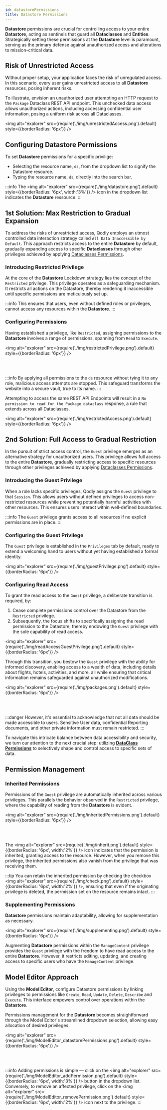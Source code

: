 ```yaml
---
id: datastorePermissions
title: Datastore Permissions
---
```


**Datastore** permissions are crucial for controlling access to your entire **Datastore**, acting as sentinels that guard all **Dataclasses** and **Entities**. Strategically setting these permissions at the **Datastore** level is paramount, serving as the primary defense against unauthorized access and alterations to mission-critical data.

## Risk of Unrestricted Access

Without proper setup, your application faces the risk of unregulated access. In this scenario, every user gains unrestricted access to all **Datastore** resources, posing inherent risks.

To illustrate, envision an unauthorized user attempting an HTTP request to the `Package` Dataclass REST API endpoint. This unchecked data access allows unauthorized actions, including accessing confidential user information, posing a uniform risk across all Dataclasses.

<img alt="explorer" src={require('./img/unrestrictedAccess.png').default} style={{borderRadius: '6px'}} />

## Configuring Datastore Permissions 

To set **Datastore** permissions for a specific privilige:

- Selecting the resource name, `ds`, from the dropdown list to signify the Datastore resource.
- Typing the resource name, `ds`, directly into the search bar.

:::info
The <img alt="explorer" src={require('./img/datastore.png').default} style={{borderRadius: '6px', width:'3%'}} /> icon in the dropdown list indicates the **Datastore** ressource.
:::

## 1st Solution: Max Restriction to Gradual Expansion

To address the risks of unrestricted access, Qodly employs an utmost controlled data interaction strategy called `All Data Inaccessible by Default`. This approach restricts access to the entire **Datastore** by default, gradually expanding access to specific **Dataclasses** through other privileges achieved by applying [Dataclasses Permissions](dataClassPermissions.md).


### Introducing Restricted Privilege  

At the core of the **Datastore** Lockdown strategy lies the concept of the `Restricted` privilege. This privilege operates as a safeguarding mechanism. It restricts all actions on the Datastore, thereby rendering it inaccessible until specific permissions are meticulously set up. 

:::info
This ensures that users, even without defined roles or privileges, cannot access any resources within the **Datastore**.
:::

### Configuring Permissions  

Having established a privilege, like `Restricted`, assigning permissions to the **Datastore** involves a range of permissions, spanning from `Read` to `Execute`.

<img alt="explorer" src={require('./img/restrictedPrivilege.png').default} style={{borderRadius: '6px'}} />

<br/><br/>

:::info
By applying all permissions to the `ds` resource without tying it to any role, malicious access attempts are stopped. This safeguard transforms the website into a secure vault, true to its name.
:::

Attempting to access the same REST API Endpoints will result in a `No permission to read for the Package dataclass` response, a rule that extends across all Dataclasses.

<img alt="explorer" src={require('./img/restrictedAccess.png').default} style={{borderRadius: '6px'}} />

## 2nd Solution: Full Access to Gradual Restriction

In the pursuit of strict access control, the `Guest` privilege emerges as an alternative strategy for unauthorized users. This privilege allows full access to the entire **Datastore**, gradually restricting access to specific resources through other privileges achieved by applying [Dataclasses Permissions](dataClassPermissions.md).


### Introducing the Guest Privilege  

When a role lacks specific privileges, Qodly assigns the `Guest` privilege to that `Session`. This allows users without defined privileges to access non-restricted resources while preventing potentially harmful activities with other resources. This ensures users interact within well-defined boundaries.

:::info
The `Guest` privilege grants access to all resources if no explicit permissions are in place.
:::

### Configuring the Guest Privilege  

The `Guest` privilege is established in the `Privileges` tab by default, ready to extend a welcoming hand to users without yet having established a formal identity.

<img alt="explorer" src={require('./img/guestPrivilege.png').default} style={{borderRadius: '6px'}} />

### Configuring Read Access

To grant the read access to the `Guest` privilege, a deliberate transition is required, by:

1. Cease complete permissions control over the Datastore from the `Restricted` privilege. 
2. Subsequently, the focus shifts to specifically assigning the read permission to the Datastore, thereby endowing the `Guest` privilege with the sole capability of read access.

<img alt="explorer" src={require('./img/readAccessGuestPrivilege.png').default} style={{borderRadius: '6px'}} />

Through this transition, you bestow the `Guest` privilege with the ability for informed discovery, enabling access to a wealth of data, including details about flights, hotels, activities, and more, all while ensuring that critical information remains safeguarded against unauthorized modifications. 

<img alt="explorer" src={require('./img/packages.png').default} style={{borderRadius: '6px'}} />


<br/><br/>

:::danger 
However, it's essential to acknowledge that not all data should be made accessible to users. Sensitive User data, confidential Reporting documents, and other private information must remain restricted.
:::

To navigate this intricate balance between data accessibility and security, we turn our attention to the next crucial step: utilizing [**DataClass Permissions**](../roles/dataClassPermissions.md) to selectively shape and control access to specific sets of data.


## Permission Management

### Inherited Permissions 

Permissions of the `Guest` privilege are automatically inherited across various privileges. This parallels the behavior observed in the `Restricted` privilege, where the capability of reading from the **Datastore** is evident.

<img alt="explorer" src={require('./img/inheritedPermissions.png').default} style={{borderRadius: '6px'}} />

<br/><br/>

The <img alt="explorer" src={require('./img/inherit.png').default} style={{borderRadius: '6px', width:'2%'}} /> icon indicates that the permission is inherited, granting access to the resource. However, when you remove this privilege, the inherited permissions also vanish from the privilege that was receiving them.


:::tip
You can retain the inherited permission by checking the checkbox <img alt="explorer" src={require('./img/check.png').default} style={{borderRadius: '6px', width:'2%'}} />, ensuring that even if the originating privilege is deleted, the permission set on the resource remains intact.
:::

### Supplementing Permissions 

**Datastore** permissions maintain adaptability, allowing for supplementation as necessary.

<img alt="explorer" src={require('./img/supplementing.png').default} style={{borderRadius: '6px'}} />

Augmenting **Datastore** permissions within the `ManageContent` privilege provides the `Guest` privilege with the freedom to have read access to the entire **Datastore**. However, it restricts editing, updating, and creating access to specific users who have the `ManageContent` privilege.

## Model Editor Approach

Using the **Model Editor**, configure Datastore permissions by linking privileges to permissions like `Create`, `Read`, `Update`, `Delete`, `Describe` and `Execute`. This interface empowers control over operations within the **Datastore**. 

Permissions management for the **Datastore** becomes straightforward through the Model Editor's streamlined dropdown selection, allowing easy allocation of desired privileges.

<img alt="explorer" src={require('./img/ModelEditor_datastorePermissions.png').default} style={{borderRadius: '6px'}} />

<br/><br/>

:::info
Adding permissions is simple — click on the <img alt="explorer" src={require('./img/ModelEditor_addPermission.png').default} style={{borderRadius: '6px', width:'3%'}} /> button in the dropdown list. Conversely, to remove an affected privilege, click on the <img alt="explorer" src={require('./img/ModelEditor_removePermission.png').default} style={{borderRadius: '6px', width:'2%'}} /> icon next to the privilege.
:::